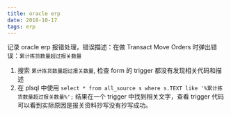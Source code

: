 ```yaml
---
title: oracle erp
date: 2018-10-17
tags: erp
---
```


记录 oracle erp 报错处理，错误描述：在做 Transact Move Orders 时弹出错误：`累计拣货数量超过报关数量`

1. 搜索 `累计拣货数量超过报关数量`, 检查 form 的 trigger 都没有发现相关代码和描述
2. 在 plsql 中使用 `select * from all_source s where s.TEXT like '%累计拣货数量超过报关数量%';` 结果在一个 trigger 中找到相关文字，查看 trigger 代码可以看到实际原因是报关资料抄写没有抄写成功。

